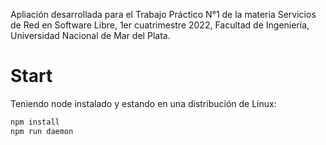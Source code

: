 Apliación desarrollada para el Trabajo Práctico N°1 de la materia Servicios de Red en Software Libre, 1er cuatrimestre 2022, Facultad de Ingeniería, Universidad Nacional de Mar del Plata.

# Start
Teniendo node instalado y estando en una distribución de Linux:

```sh
npm install
npm run daemon     
```
